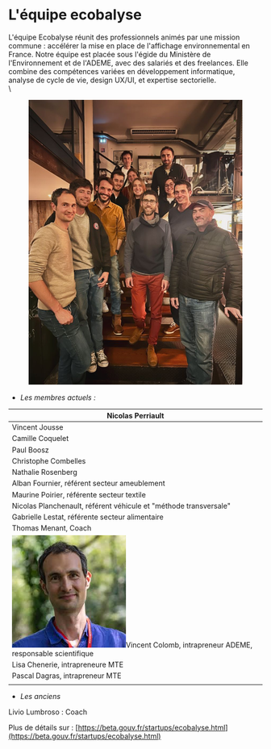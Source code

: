 # L'équipe ecobalyse

L'équipe Ecobalyse réunit des professionnels animés par une mission commune : accélérer la mise en place de l'affichage environnemental en France. Notre équipe est placée sous l'égide du Ministère de l'Environnement et de l'ADEME, avec des salariés et des freelances. Elle combine des compétences variées en développement informatique, analyse de cycle de vie, design UX/UI, et expertise sectorielle. \
\


<figure><img src=".gitbook/assets/1733309007918.jpg" alt=""><figcaption></figcaption></figure>



* _Les membres actuels :_

| Nicolas Perriault                                                                                                                 |
| --------------------------------------------------------------------------------------------------------------------------------- |
| Vincent Jousse                                                                                                                    |
| Camille Coquelet                                                                                                                  |
| Paul Boosz                                                                                                                        |
| Christophe Combelles                                                                                                              |
| Nathalie Rosenberg                                                                                                                |
| Alban Fournier, référent secteur ameublement                                                                                      |
| Maurine Poirier, référente secteur textile                                                                                        |
| Nicolas Planchenault, référent véhicule et "méthode transversale"                                                                 |
| Gabrielle Lestat, référente secteur alimentaire                                                                                   |
| Thomas Menant, Coach                                                                                                              |
|  <img src=".gitbook/assets/Vincent 2024.jpg" alt="" data-size="line">Vincent Colomb, intrapreneur ADEME, responsable scientifique |
| Lisa Chenerie, intrapreneure MTE                                                                                                  |
| Pascal Dagras, intrapreneur MTE                                                                                                   |
|                                                                                                                                   |

* _Les anciens_

Livio Lumbroso : Coach



Plus de détails sur : [https://beta.gouv.fr/startups/ecobalyse.html](https://beta.gouv.fr/startups/ecobalyse.html)

&#x20;

